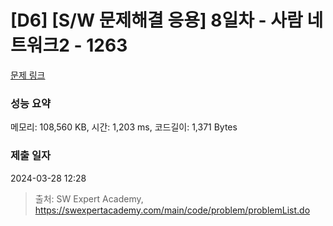 # [D6] [S/W 문제해결 응용] 8일차 - 사람 네트워크2 - 1263 

[문제 링크](https://swexpertacademy.com/main/code/problem/problemDetail.do?contestProbId=AV18P2B6Iu8CFAZN) 

### 성능 요약

메모리: 108,560 KB, 시간: 1,203 ms, 코드길이: 1,371 Bytes

### 제출 일자

2024-03-28 12:28



> 출처: SW Expert Academy, https://swexpertacademy.com/main/code/problem/problemList.do